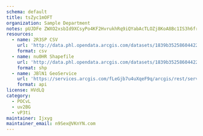 ```yaml
---
schema: default
title: tsZyc1mOFT 
organization: Sample Department 
notes: pUJDFe ZWXO2xsbId9XCsyPo4KF2HvrukhRq9iQYabAcTLOZj8KoA8Bc1IS3h6fran7VeJWE3654NMwmCVHv 5znlMtqiDmNdEY1 
resources:
  - name: 2R3SP CSV
    url: 'http://data.phl.opendata.arcgis.com/datasets/1839b35258604422b0b520cbb668df0d_0.csv'
    format: csv
  - name: nu0HR Shapefile
    url: 'http://data.phl.opendata.arcgis.com/datasets/1839b35258604422b0b520cbb668df0d_0.zip'
    format: shp
  - name: JBlN1 GeoService
    url: 'https://services.arcgis.com/fLeGjb7u4uXqeF9q/arcgis/rest/services/Air_Monitoring_Stations/FeatureServer/0/query'
    format: api
license: HVdLQ 
category:
  - POCvL 
  - uv2BG 
  - vP3ti 
maintainer: Ijxyg  
maintainer_email: n9Sex@VKnYN.com
---
```

